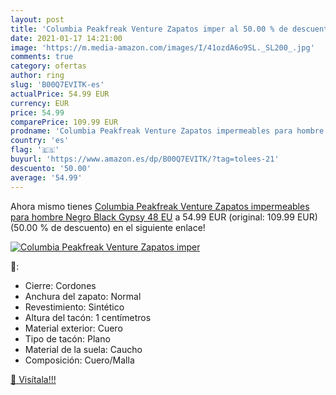 ```yaml
---
layout: post
title: 'Columbia Peakfreak Venture Zapatos imper al 50.00 % de descuento'
date: 2021-01-17 14:21:00
image: 'https://m.media-amazon.com/images/I/41ozdA6o9SL._SL200_.jpg'
comments: true
category: ofertas
author: ring
slug: 'B00Q7EVITK-es'
actualPrice: 54.99 EUR
currency: EUR
price: 54.99
comparePrice: 109.99 EUR
prodname: 'Columbia Peakfreak Venture Zapatos impermeables para hombre   Negro Black  Gypsy   48 EU'
country: 'es'
flag: '🇪🇸'
buyurl: 'https://www.amazon.es/dp/B00Q7EVITK/?tag=tolees-21'
descuento: '50.00'
average: '54.99'
---
```


Ahora mismo tienes [Columbia Peakfreak Venture Zapatos impermeables para hombre   Negro Black  Gypsy   48 EU](https://www.amazon.es/dp/B00Q7EVITK/?tag=tolees-21) a 54.99 EUR (original: 109.99 EUR) (50.00 %  de descuento) en el siguiente enlace!

[![Columbia Peakfreak Venture Zapatos imper](https://m.media-amazon.com/images/I/41ozdA6o9SL._SL200_.jpg)](https://www.amazon.es/dp/B00Q7EVITK/?tag=tolees-21)

🔎:

- Cierre: Cordones
- Anchura del zapato: Normal
- Revestimiento: Sintético
- Altura del tacón: 1 centímetros
- Material exterior: Cuero
- Tipo de tacón: Plano
- Material de la suela: Caucho
- Composición: Cuero/Malla

[🛒 Visítala!!!](https://www.amazon.es/dp/B00Q7EVITK/?tag=tolees-21)
